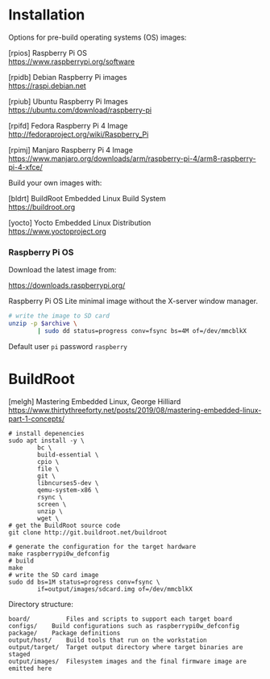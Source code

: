 # Installation

Options for pre-build operating systems (OS) images:

[rpios] Raspberry Pi OS  
<https://www.raspberrypi.org/software>  

[rpidb] Debian Raspberry Pi images  
<https://raspi.debian.net>

[rpiub] Ubuntu Raspberry Pi Images  
<https://ubuntu.com/download/raspberry-pi>

[rpifd] Fedora Raspberry Pi 4 Image  
<http://fedoraproject.org/wiki/Raspberry_Pi>

[rpimj] Manjaro Raspberry Pi 4 Image  
<https://www.manjaro.org/downloads/arm/raspberry-pi-4/arm8-raspberry-pi-4-xfce/>

Build your own images with:

[bldrt] BuildRoot Embedded Linux Build System  
<https://buildroot.org>

[yocto] Yocto Embedded Linux Distribution  
<https://www.yoctoproject.org>

### Raspberry Pi OS

Download the latest image from:

<https://downloads.raspberrypi.org/>

Raspberry Pi OS Lite minimal image without the X-server window manager.

```bash
# write the image to SD card
unzip -p $archive \
        | sudo dd status=progress conv=fsync bs=4M of=/dev/mmcblkX
```

Default user `pi` password `raspberry`


# BuildRoot

[melgh] Mastering Embedded Linux, George Hilliard  
<https://www.thirtythreeforty.net/posts/2019/08/mastering-embedded-linux-part-1-concepts/>

```shell
# install depenencies
sudo apt install -y \
        bc \
        build-essential \
        cpio \
        file \
        git \
        libncurses5-dev \
        qemu-system-x86 \
        rsync \
        screen \
        unzip \
        wget \
# get the BuildRoot source code
git clone http://git.buildroot.net/buildroot
```

```shell
# generate the configuration for the target hardware
make raspberrypi0w_defconfig
# build
make
# write the SD card image
sudo dd bs=1M status=progress conv=fsync \
        if=output/images/sdcard.img of=/dev/mmcblkX
```

Directory structure:

```shell
board/	        Files and scripts to support each target board
configs/	Build configurations such as raspberrypi0w_defconfig
package/	Package definitions
output/host/	Build tools that run on the workstation
output/target/	Target output directory where target binaries are staged
output/images/	Filesystem images and the final firmware image are emitted here
```
